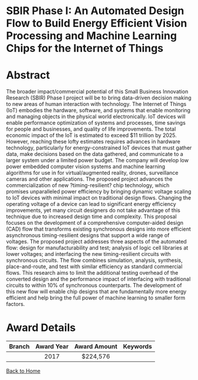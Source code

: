 
SBIR Phase I: An Automated Design Flow to Build Energy Efficient Vision Processing and Machine Learning Chips for the Internet of Things
========================================================================================================================================

# Abstract


The broader impact/commercial potential of this Small Business Innovation Research (SBIR) Phase I project will be to bring data-driven decision making to new areas of human interaction with technology. The Internet of Things (IoT) embodies the hardware, software, and systems that enable monitoring and managing objects in the physical world electronically. IoT devices will enable performance optimization of systems and processes, time savings for people and businesses, and quality of life improvements. The total economic impact of the IoT is estimated to exceed $11 trillion by 2025. However, reaching these lofty estimates requires advances in hardware technology, particularly for energy-constrained IoT devices that must gather data, make decisions based on the data gathered, and communicate to a larger system under a limited power budget. The company will develop low power embedded computer vision systems and machine learning algorithms for use in for virtual/augmented reality, drones, surveillance cameras and other applications. The proposed project advances the commercialization of new ?timing-resilient? chip technology, which promises unparalleled power efficiency by bringing dynamic voltage scaling to IoT devices with minimal impact on traditional design flows. Changing the operating voltage of a device can lead to significant energy efficiency improvements, yet many circuit designers do not take advantage of this technique due to increased design time and complexity. This proposal focuses on the development of a comprehensive computer-aided design (CAD) flow that transforms existing synchronous designs into more efficient asynchronous timing-resilient designs that support a wide range of voltages. The proposed project addresses three aspects of the automated flow: design for manufacturability and test; analysis of logic cell libraries at lower voltages; and interfacing the new timing-resilient circuits with synchronous circuits. The flow combines simulation, analysis, synthesis, place-and-route, and test with similar efficiency as standard commercial flows. This research aims to limit the additional testing overhead of the converted design and the performance impact of interfacing with traditional circuits to within 10% of synchronous counterparts. The development of this new flow will enable chip designs that are fundamentally more energy efficient and help bring the full power of machine learning to smaller form factors.  

# Award Details

|Branch|Award Year|Award Amount|Keywords|
| :---: | :---: | :---: | :---: |
||2017|$224,576||
  
  


[Back to Home](https://github.com/chrischow/dod_sbir_awards#312)